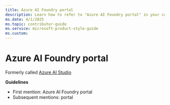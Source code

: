 ```yaml
---
title: Azure AI Foundry portal
description: Learn how to refer to "Azure AI Foundry portal" in your content.
ms.date: 4/1/2025
ms.topic: contributor-guide
ms.service: microsoft-product-style-guide
ms.custom:
---
```



# Azure AI Foundry portal

Formerly called [Azure AI Studio](~/a_z_names_terms/a/azure-ai-studio.md)

**Guidelines**

- First mention: Azure AI Foundry portal
- Subsequent mentions: portal
